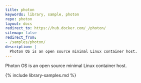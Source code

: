 ```yaml
---
title: photon
keywords: library, sample, photon
repo: photon
layout: docs
redirect_to: https://hub.docker.com/_/photon/
sitemap: false
redirect_from:
- /samples/photon/
description: |
  Photon OS is an open source minimal Linux container host.
---
```


Photon OS is an open source minimal Linux container host.


{% include library-samples.md %}
